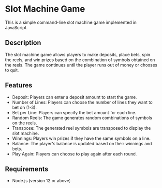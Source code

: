 # Slot Machine Game
This is a simple command-line slot machine game implemented in JavaScript.

## Description
The slot machine game allows players to make deposits, place bets, spin the reels, and win prizes based on the combination of symbols obtained on the reels. The game continues until the player runs out of money or chooses to quit.

## Features
- Deposit: Players can enter a deposit amount to start the game.
- Number of Lines: Players can choose the number of lines they want to bet on (1-3).
- Bet per Line: Players can specify the bet amount for each line.
- Random Reels: The game generates random combinations of symbols on the reels.
- Transpose: The generated reel symbols are transposed to display the slot machine.
- Winnings: Players win prizes if they have the same symbols on a line.
- Balance: The player's balance is updated based on their winnings and bets.
- Play Again: Players can choose to play again after each round.

## Requirements
- Node.js (version 12 or above)
